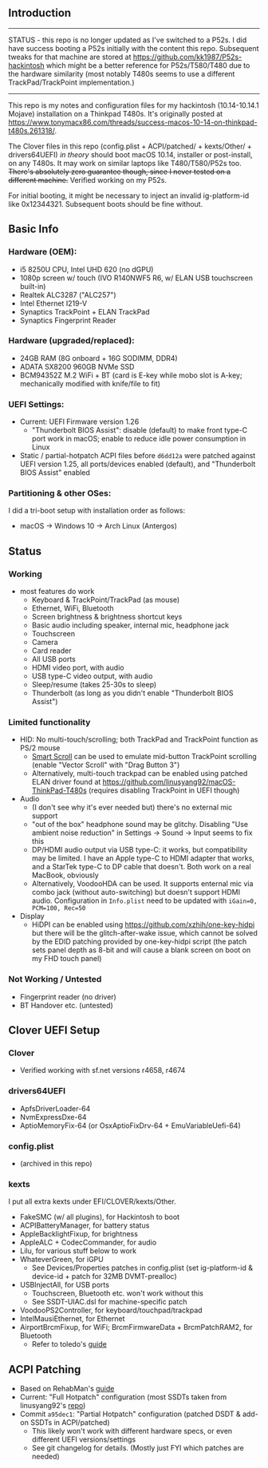 ## Introduction

----

STATUS - this repo is no longer updated as I've switched to a P52s. I did have success booting a P52s initially with the content this repo. Subsequent tweaks for that machine are stored at <https://github.com/kk1987/P52s-hackintosh> which might be a better reference for P52s/T580/T480 due to the hardware similarity (most notably T480s seems to use a different TrackPad/TrackPoint implementation.)

----


This repo is my notes and configuration files for my hackintosh (10.14-10.14.1 Mojave) installation on a Thinkpad T480s. It's originally posted at <https://www.tonymacx86.com/threads/success-macos-10-14-on-thinkpad-t480s.261318/>.

The Clover files in this repo (config.plist + ACPI/patched/ + kexts/Other/ + drivers64UEFI) _in theory_ should boot macOS 10.14, installer or post-install, on any T480s. It may work on similar laptops like T480/T580/P52s too. ~~There's absolutely zero guarantee though, since I never tested on a different machine.~~ Verified working on my P52s.

For initial booting, it might be necessary to inject an invalid ig-platform-id like 0x12344321. Subsequent boots should be fine without.

## Basic Info

### Hardware (OEM):

* i5 8250U CPU, Intel UHD 620 (no dGPU)
* 1080p screen w/ touch (IVO R140NWF5 R6, w/ ELAN USB touchscreen built-in)
* Realtek ALC3287 ("ALC257")
* Intel Ethernet I219-V
* Synaptics TrackPoint + ELAN TrackPad
* Synaptics Fingerprint Reader

### Hardware (upgraded/replaced):

* 24GB RAM (8G onboard + 16G SODIMM, DDR4)
* ADATA SX8200 960GB NVMe SSD
* BCM94352Z M.2 WiFi + BT (card is E-key while mobo slot is A-key; mechanically modified with knife/file to fit)

### UEFI Settings:

* Current: UEFI Firmware version 1.26
  * "Thunderbolt BIOS Assist": disable (default) to make front type-C port work in macOS; enable to reduce idle power consumption in Linux
* Static / partial-hotpatch ACPI files before `d6dd12a` were patched against UEFI version 1.25, all ports/devices enabled (default), and "Thunderbolt BIOS Assist" enabled

### Partitioning & other OSes:

I did a tri-boot setup with installation order as follows:

* macOS -> Windows 10 -> Arch Linux (Antergos)

## Status

### Working
* most features do work
  * Keyboard & TrackPoint/TrackPad (as mouse)
  * Ethernet, WiFi, Bluetooth
  * Screen brightness & brightness shortcut keys
  * Basic audio including speaker, internal mic, headphone jack
  * Touchscreen
  * Camera
  * Card reader
  * All USB ports
  * HDMI video port, with audio
  * USB type-C video output, with audio
  * Sleep/resume (takes 25-30s to sleep)
  * Thunderbolt (as long as you didn't enable "Thunderbolt BIOS Assist")

### Limited functionality

* HID: No multi-touch/scrolling; both TrackPad and TrackPoint function as PS/2 mouse
  * [Smart Scroll](http://www.marcmoini.com/sx_en.html) can be used to emulate mid-button TrackPoint scrolling (enable "Vector Scroll" with "Drag Button 3")
  * Alternatively, multi-touch trackpad can be enabled using patched ELAN driver found at <https://github.com/linusyang92/macOS-ThinkPad-T480s> (requires disabling TrackPoint in UEFI though)
* Audio
  * (I don't see why it's ever needed but) there's no external mic support
  * "out of the box" headphone sound may be glitchy. Disabling "Use ambient noise reduction" in Settings -> Sound -> Input seems to fix this
  * DP/HDMI audio output via USB type-C: it works, but compatibility may be limited. I have an Apple type-C to HDMI adapter that works, and a StarTek type-C to DP cable that doesn't. Both work on a real MacBook, obviously
  * Alternatively, VoodooHDA can be used. It supports enternal mic via combo jack (without auto-switching) but doesn't support HDMI audio. Configuration in `Info.plist` need to be updated with `iGain=0, PCM=100, Rec=50`
* Display
  * HiDPI can be enabled using <https://github.com/xzhih/one-key-hidpi> but there will be the glitch-after-wake issue, which cannot be solved by the EDID patching provided by one-key-hidpi script (the patch sets panel depth as 8-bit and will cause a blank screen on boot on my FHD touch panel)

### Not Working / Untested

* Fingerprint reader (no driver)
* BT Handover etc. (untested)

## Clover UEFI Setup

### Clover

* Verified working with sf.net versions r4658, r4674

### drivers64UEFI

* ApfsDriverLoader-64
* NvmExpressDxe-64
* AptioMemoryFix-64 (or OsxAptioFixDrv-64 + EmuVariableUefi-64)

### config.plist

* (archived in this repo)

### kexts

I put all extra kexts under EFI/CLOVER/kexts/Other.

* FakeSMC (w/ all plugins), for Hackintosh to boot
* ACPIBatteryManager, for battery status
* AppleBacklightFixup, for brightness
* AppleALC + CodecCommander, for audio
* Lilu, for various stuff below to work
* WhateverGreen, for iGPU
  * See Devices/Properties patches in config.plist (set ig-platform-id & device-id + patch for 32MB DVMT-prealloc)
* USBInjectAll, for USB ports
  * Touchscreen, Bluetooth etc. won't work without this
  * See SSDT-UIAC.dsl for machine-specific patch
* VoodooPS2Controller, for keyboard/touchpad/trackpad
* IntelMausiEthernet, for Ethernet
* AirportBrcmFixup, for WiFi; BrcmFirmwareData + BrcmPatchRAM2, for Bluetooth
  * Refer to toledo's [guide](https://www.tonymacx86.com/threads/broadcom-wifi-bluetooth-guide.242423/)

## ACPI Patching

* Based on RehabMan's [guide](https://www.tonymacx86.com/threads/guide-patching-laptop-dsdt-ssdts.152573/)
* Current: "Full Hotpatch" configuration (most SSDTs taken from linusyang92's [repo](https://github.com/linusyang92/macOS-ThinkPad-T480s))
* Commit `a95dec1`: "Partial Hotpatch" configuration (patched DSDT & add-on SSDTs in ACPI/patched)
  * This likely won't work with different hardware specs, or even different UEFI versions/settings
  * See git changelog for details. (Mostly just FYI which patches are needed)
